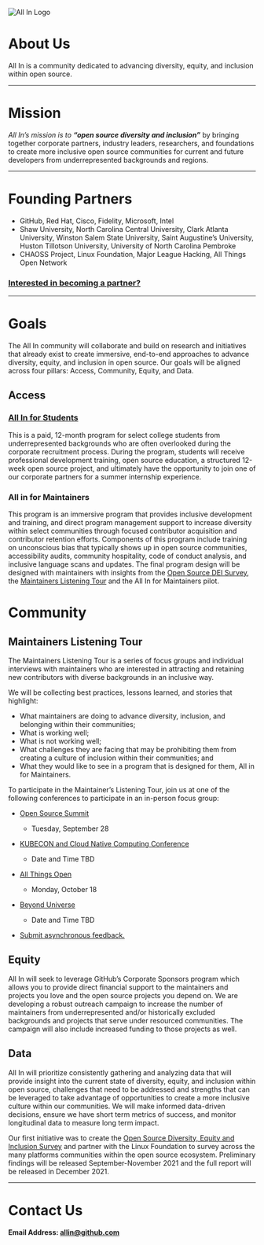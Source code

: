 
![All In Logo](https://user-images.githubusercontent.com/70516588/134222074-ba65245b-1779-4f02-9d13-58c744d00ddf.png)

# About Us
All In is a community dedicated to advancing diversity, equity, and inclusion within open source.  

---

# Mission
_All In’s mission is to  **“open source diversity and inclusion”**_ by bringing together corporate partners, industry leaders, researchers, and foundations to create more inclusive open source communities for current and future developers from underrepresented backgrounds and regions.


---

# Founding Partners
- GitHub, Red Hat, Cisco, Fidelity, Microsoft, Intel
- Shaw University, North Carolina Central University, Clark Atlanta University, Winston Salem State University, Saint Augustine’s University, Huston Tillotson University, University of North Carolina Pembroke
- CHAOSS Project, Linux Foundation, Major League Hacking, All Things Open Network

### [Interested in becoming a partner?](https://github.com/soyetubo/All-In/blob/main/All%20In%20New%20Partners.md)

---

# Goals
The All In community will collaborate and build on research and initiatives that already exist to create immersive, end-to-end approaches to advance diversity, equity, and inclusion in open source. Our goals will be aligned across four pillars: Access, Community, Equity, and Data.

## Access

### [All In for Students ](https://github.com/soyetubo/All-In/blob/main/All%20In%20for%20Students.md)
This is a paid, 12-month program for select college students from underrepresented backgrounds who are often overlooked during the corporate recruitment process. During the program, students will receive professional development training, open source education, a structured 12-week open source project, and ultimately have the opportunity to join one of our corporate partners for a summer internship experience.


### All in for Maintainers
This program is an immersive program that provides inclusive development and training, and direct program management support to increase diversity within select communities through focused contributor acquisition and contributor retention efforts. Components of this program include training on unconscious bias that typically shows up in open source communities, accessibility audits, community hospitality, code of conduct analysis, and inclusive language scans and updates. The final program design will be designed with maintainers with insights from the [Open Source DEI Survey](https://www.linuxfoundation.org/press-release/linux-foundation-launches-2021-open-source-diversity-equity-and-inclusion-survey/), the [Maintainers Listening Tour](https://github.com/soyetubo/All-In/blob/main/README.md#maintainers-listening-tour) and the All In for Maintainers pilot.

# Community
## Maintainers Listening Tour
The Maintainers Listening Tour is a series of focus groups and individual interviews with maintainers who are interested in attracting and retaining new contributors with diverse backgrounds in an inclusive way. 

We will be collecting best practices, lessons learned, and stories that highlight:
- What maintainers are doing to advance diversity, inclusion, and belonging within their communities;
- What is working well;
- What is not working well;
- What challenges they are facing that may be prohibiting them from creating a culture of inclusion within their communities; and 
- What they would like to see in a program that is designed for them, All in for Maintainers.

To participate in the Maintainer’s Listening Tour, join us at one of the following conferences to participate in an in-person focus group: 

- [Open Source Summit](https://osselc21.sched.com/event/nCpS)
  - Tuesday, September 28

- [KUBECON and Cloud Native Computing Conference](https://events.linuxfoundation.org/kubecon-cloudnativecon-north-america/)
  - Date and Time TBD

- [All Things Open](https://2021.allthingsopen.org/)
  - Monday, October 18 

- [Beyond Universe](https://githubuniverse.com/) 
  - Date and Time TBD

- [Submit asynchronous feedback.](https://docs.google.com/forms/d/1LBcSbLNWcPCkXuwakPy13subCCv_aXi2ciH5XnOnPJo/edit)

## Equity
All In will seek to leverage GitHub’s Corporate Sponsors program which allows you to provide direct financial support to the maintainers and projects you love and the open source projects you depend on. We are developing a robust outreach campaign to increase the number of maintainers from underrepresented and/or historically excluded backgrounds and projects that serve under resourced communities. The campaign will also include increased funding to those projects as well.

## Data
All In will prioritize consistently gathering and analyzing data that will provide insight into the current state of diversity, equity, and inclusion within open source, challenges that need to be addressed and strengths that can be leveraged to take advantage of opportunities to create a more inclusive culture within our communities. We will make informed data-driven decisions, ensure we have short term metrics of success, and monitor longitudinal data to measure long term impact. 

Our first initiative was to create the [Open Source Diversity, Equity and Inclusion Survey](https://www.linuxfoundation.org/press-release/linux-foundation-launches-2021-open-source-diversity-equity-and-inclusion-survey/) and partner with the Linux Foundation to survey across the many platforms communities within the open source ecosystem. Preliminary findings will be released September-November 2021 and the full report will be released in December 2021. 

---

# Contact Us

#### Email Address: allin@github.com



